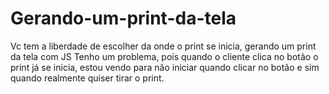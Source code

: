 # Gerando-um-print-da-tela
Vc tem a liberdade de escolher da onde o print se inicia, gerando um print da tela com JS
  Tenho um problema, pois quando o cliente clica no botão o print já se inicia, estou vendo 
   para não iniciar quando clicar no botão e sim quando realmente quiser tirar o print.
